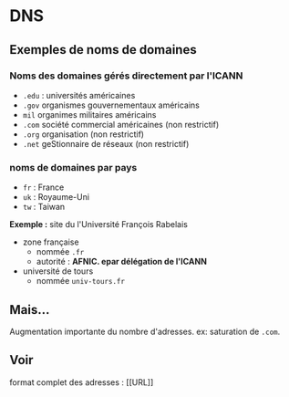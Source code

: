 # DNS


## Exemples de noms de domaines
### Noms des domaines gérés directement par l'ICANN
- `.edu` : universités américaines
- `.gov` organismes gouvernementaux américains
- `mil` organimes militaires américains
- `.com` société commercial américaines (non restrictif)
- `.org` organisation (non restrictif)
- `.net` geStionnaire de réseaux (non restrictif)

### noms de domaines par pays
- `fr` : France
- `uk` : Royaume-Uni
- `tw` : Taiwan

**Exemple :** site du l'Université François Rabelais
 - zone française
	 - nommée `.fr`
	 - autorité : **AFNIC. epar délégation de l'ICANN**
 - université de tours
	 - nommée `univ-tours.fr`

## Mais...
Augmentation importante du nombre d'adresses. ex: saturation de `.com`.

## Voir

format complet des adresses : [[URL]]